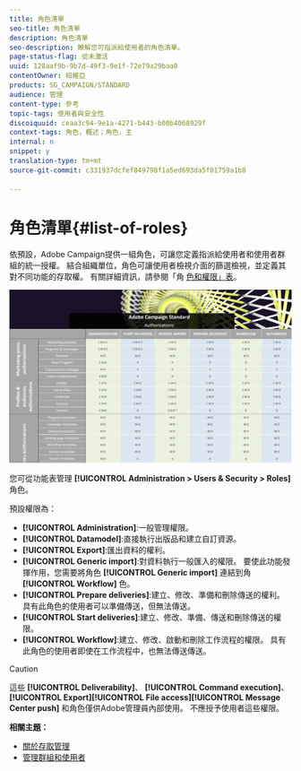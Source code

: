 ```yaml
---
title: 角色清單
seo-title: 角色清單
description: 角色清單
seo-description: 瞭解您可指派給使用者的角色清單。
page-status-flag: 從未激活
uuid: 128aaf9b-9b7d-49f3-9e1f-72e79a29baa0
contentOwner: 紹維亞
products: SG_CAMPAIGN/STANDARD
audience: 管理
content-type: 參考
topic-tags: 使用者與安全性
discoiquuid: ceaa3c94-9e1a-4271-b443-b00b4068929f
context-tags: 角色，概述；角色，主
internal: n
snippet: y
translation-type: tm+mt
source-git-commit: c331937dcfef849798f1a5ed693da5f01759a1b8

---
```



# 角色清單{#list-of-roles}

依預設，Adobe Campaign提供一組角色，可讓您定義指派給使用者和使用者群組的統一授權。 結合組織單位，角色可讓使用者檢視介面的篩選檢視，並定義其對不同功能的存取權。 有關詳細資訊，請參閱「角 [色和權限」表](https://docs.campaign.adobe.com/doc/standard/en/Technotes/AdobeCampaign-ACSRights.pdf)。

[![影像](/help/administration/using/assets/user_management_3.png)](https://docs.campaign.adobe.com/doc/standard/en/Technotes/AdobeCampaign-ACSRights.pdf)

您可從功能表管理 **[!UICONTROL Administration > Users & Security > Roles]** 角色。

預設權限為：

* **[!UICONTROL Administration]**:一般管理權限。
* **[!UICONTROL Datamodel]**:直接執行出版品和建立自訂資源。
* **[!UICONTROL Export]**:匯出資料的權利。
* **[!UICONTROL Generic import]**:對資料執行一般匯入的權限。 要使此功能發揮作用，您需要將角色 **[!UICONTROL Generic import]** 連結到角 **[!UICONTROL Workflow]** 色。
* **[!UICONTROL Prepare deliveries]**:建立、修改、準備和刪除傳送的權利。 具有此角色的使用者可以準備傳送，但無法傳送。
* **[!UICONTROL Start deliveries]**:建立、修改、準備、傳送和刪除傳送的權限。
* **[!UICONTROL Workflow]**:建立、修改、啟動和刪除工作流程的權限。 具有此角色的使用者即使在工作流程中，也無法傳送傳送。

>[!CAUTION]
>
>這些 **[!UICONTROL Deliverability]**、 **[!UICONTROL Command execution]**、 **[!UICONTROL Export]****[!UICONTROL File access]****[!UICONTROL Message Center push]** 和角色僅供Adobe管理員內部使用。 不應授予使用者這些權限。

**相關主題：**

* [關於存取管理](../../administration/using/about-access-management.md)
* [管理群組和使用者](../../administration/using/managing-groups-and-users.md)

